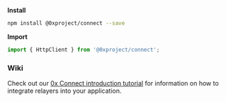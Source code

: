 **Install**

```bash
npm install @0xproject/connect --save
```

**Import**

```javascript
import { HttpClient } from '@0xproject/connect';
```

### Wiki

Check out our [0x Connect introduction tutorial](https://0xproject.com/wiki#Intro-Tutorial:-Connect) for information on how to integrate relayers into your application.
